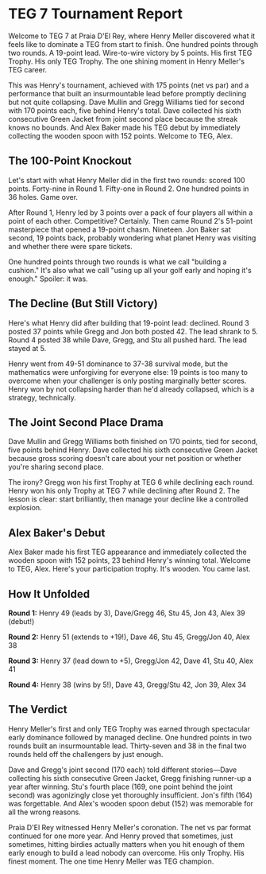# TEG 7 Tournament Report

Welcome to TEG 7 at Praia D'El Rey, where Henry Meller discovered what it feels like to dominate a TEG from start to finish. One hundred points through two rounds. A 19-point lead. Wire-to-wire victory by 5 points. His first TEG Trophy. His only TEG Trophy. The one shining moment in Henry Meller's TEG career.

This was Henry's tournament, achieved with 175 points (net vs par) and a performance that built an insurmountable lead before promptly declining but not quite collapsing. Dave Mullin and Gregg Williams tied for second with 170 points each, five behind Henry's total. Dave collected his sixth consecutive Green Jacket from joint second place because the streak knows no bounds. And Alex Baker made his TEG debut by immediately collecting the wooden spoon with 152 points. Welcome to TEG, Alex.

## The 100-Point Knockout

Let's start with what Henry Meller did in the first two rounds: scored 100 points. Forty-nine in Round 1. Fifty-one in Round 2. One hundred points in 36 holes. Game over.

After Round 1, Henry led by 3 points over a pack of four players all within a point of each other. Competitive? Certainly. Then came Round 2's 51-point masterpiece that opened a 19-point chasm. Nineteen. Jon Baker sat second, 19 points back, probably wondering what planet Henry was visiting and whether there were spare tickets.

One hundred points through two rounds is what we call "building a cushion." It's also what we call "using up all your golf early and hoping it's enough." Spoiler: it was.

## The Decline (But Still Victory)

Here's what Henry did after building that 19-point lead: declined. Round 3 posted 37 points while Gregg and Jon both posted 42. The lead shrank to 5. Round 4 posted 38 while Dave, Gregg, and Stu all pushed hard. The lead stayed at 5.

Henry went from 49-51 dominance to 37-38 survival mode, but the mathematics were unforgiving for everyone else: 19 points is too many to overcome when your challenger is only posting marginally better scores. Henry won by not collapsing harder than he'd already collapsed, which is a strategy, technically.

## The Joint Second Place Drama

Dave Mullin and Gregg Williams both finished on 170 points, tied for second, five points behind Henry. Dave collected his sixth consecutive Green Jacket because gross scoring doesn't care about your net position or whether you're sharing second place.

The irony? Gregg won his first Trophy at TEG 6 while declining each round. Henry won his only Trophy at TEG 7 while declining after Round 2. The lesson is clear: start brilliantly, then manage your decline like a controlled explosion.

## Alex Baker's Debut

Alex Baker made his first TEG appearance and immediately collected the wooden spoon with 152 points, 23 behind Henry's winning total. Welcome to TEG, Alex. Here's your participation trophy. It's wooden. You came last.

## How It Unfolded

**Round 1:** Henry 49 (leads by 3), Dave/Gregg 46, Stu 45, Jon 43, Alex 39 (debut!)

**Round 2:** Henry 51 (extends to +19!), Dave 46, Stu 45, Gregg/Jon 40, Alex 38

**Round 3:** Henry 37 (lead down to +5), Gregg/Jon 42, Dave 41, Stu 40, Alex 41

**Round 4:** Henry 38 (wins by 5!), Dave 43, Gregg/Stu 42, Jon 39, Alex 34

## The Verdict

Henry Meller's first and only TEG Trophy was earned through spectacular early dominance followed by managed decline. One hundred points in two rounds built an insurmountable lead. Thirty-seven and 38 in the final two rounds held off the challengers by just enough.

Dave and Gregg's joint second (170 each) told different stories—Dave collecting his sixth consecutive Green Jacket, Gregg finishing runner-up a year after winning. Stu's fourth place (169, one point behind the joint second) was agonizingly close yet thoroughly insufficient. Jon's fifth (164) was forgettable. And Alex's wooden spoon debut (152) was memorable for all the wrong reasons.

Praia D'El Rey witnessed Henry Meller's coronation. The net vs par format continued for one more year. And Henry proved that sometimes, just sometimes, hitting birdies actually matters when you hit enough of them early enough to build a lead nobody can overcome. His only Trophy. His finest moment. The one time Henry Meller was TEG champion.
